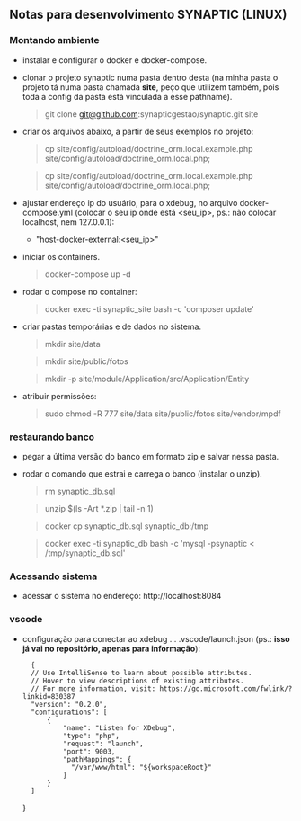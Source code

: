 ## Notas para desenvolvimento SYNAPTIC (LINUX)
### Montando ambiente
 - instalar e configurar o docker e docker-compose.
 - clonar o projeto synaptic numa pasta dentro desta (na minha pasta o projeto tá numa pasta chamada **site**, peço que utilizem também, pois toda a config da pasta está vinculada a esse pathname).
	> git clone git@github.com:synapticgestao/synaptic.git site
 - criar os arquivos abaixo, a partir de seus exemplos no projeto:
	 > cp site/config/autoload/doctrine_orm.local.example.php site/config/autoload/doctrine_orm.local.php; 
	 
	> cp site/config/autoload/doctrine_orm.local.example.php site/config/autoload/doctrine_orm.local.php; 
- ajustar endereço ip do usuário, para o xdebug, no arquivo docker-compose.yml (colocar o seu ip onde está <seu_ip>, ps.: não colocar localhost, nem 127.0.0.1):
	- "host-docker-external:<seu_ip>"
- iniciar os containers.
	> docker-compose up -d
- rodar o compose no container:
	> docker exec -ti synaptic_site bash -c 'composer update'
- criar pastas temporárias e de dados no sistema.
	> mkdir site/data
	
	> mkdir site/public/fotos
	
	> mkdir -p site/module/Application/src/Application/Entity
- atribuir permissões:
	> sudo chmod -R 777 site/data site/public/fotos site/vendor/mpdf
### restaurando banco
- pegar a última versão do banco em formato zip e salvar nessa pasta.
- rodar o comando que estrai e carrega o banco (instalar o unzip).
	> rm synaptic_db.sql
	
	> unzip $(ls -Art *.zip | tail -n 1)
	
	> docker cp synaptic_db.sql synaptic_db:/tmp
	
	> docker exec -ti synaptic_db bash -c 'mysql -psynaptic < /tmp/synaptic_db.sql'
### Acessando sistema
- acessar o sistema no endereço: http://localhost:8084
### vscode
- configuração para conectar ao xdebug ... .vscode/launch.json (ps.: **isso já vai no repositório, apenas para informação**):

        {
        // Use IntelliSense to learn about possible attributes.
        // Hover to view descriptions of existing attributes.
        // For more information, visit: https://go.microsoft.com/fwlink/?linkid=830387
        "version": "0.2.0",
        "configurations": [
            {
                "name": "Listen for XDebug",
                "type": "php",
                "request": "launch",
                "port": 9003,
                "pathMappings": {
                  "/var/www/html": "${workspaceRoot}"
                }
            }
        ]
    }
